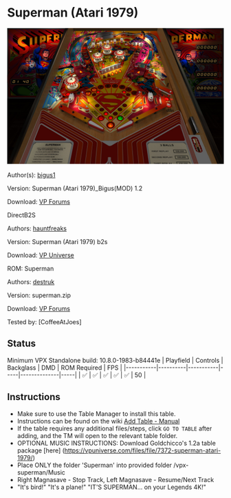 # Superman (Atari 1979)
![Table Preview](../../images/vpx-superman-preview.jpg)

Author(s): [bigus1](https://www.vpforums.org/index.php?showuser=107629)
  
Version:  Superman (Atari 1979)_Bigus(MOD) 1.2

Download:  [VP Forums](https://www.vpforums.org/index.php?app=downloads&showfile=18560)

DirectB2S

Authors: [hauntfreaks](https://vpuniverse.com/profile/5216-hauntfreaks/)

Version: Superman (Atari 1979) b2s

Download: [VP Universe](https://vpuniverse.com/files/file/7422-superman-atari-1979-b2s/)


ROM: Superman

Authors: [destruk](https://www.vpforums.org/index.php?showuser=5)

Version: superman.zip

Download: [VP Forums](https://www.vpforums.org/index.php?app=downloads&showfile=181)


Tested by:
[CoffeeAtJoes]

## Status 

Minimum VPX Standalone build: 10.8.0-1983-b84441e
| Playfield | Controls | Backglass | DMD | ROM Required | FPS | 
|-----------|----------|-----------|-----|--------------|-----|
| :white_check_mark: | :white_check_mark: | :white_check_mark: | :white_check_mark: | :white_check_mark: | 50 |

## Instructions

- Make sure to use the Table Manager to install this table.
- Instructions can be found on the wiki [Add Table - Manual](https://github.com/LegendsUnchained/vpx-standalone-alp4k/wiki/%5B04%5D-%F0%9F%A7%A1-TM-%E2%80%90-Other-Features#add-table---manual)
- If the table requires any additional files/steps, click `GO TO TABLE` after adding, and the TM will open to the relevant table folder.
- OPTIONAL MUSIC INSTRUCTIONS: Download Goldchicco's 1.2a table package [here] (https://vpuniverse.com/files/file/7372-superman-atari-1979/)
- Place ONLY the folder 'Superman' into provided folder /vpx-superman/Music
- Right Magnasave - Stop Track, Left Magnasave - Resume/Next Track
- "It's bird!" "It's a plane!" "IT'S SUPERMAN... on your Legends 4K!"

